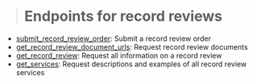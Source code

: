 > <h1>Endpoints for record reviews</h1>

<ul>
<li><a href='http://develop.nationalrr.com/#/api_submit_record_review_order'>submit_record_review_order</a>: Submit a record review order</li>
<li><a href='http://develop.nationalrr.com/#/api_get_record_review_document_urls'>get_record_review_document_urls</a>: Request record review documents</li>
<li><a href='http://develop.nationalrr.com/#/api_get_record_reviews'>get_record_review</a>: Request all information on a record review</li>
<li><a href='http://develop.nationalrr.com/#/api_get_get_services'>get_services</a>: Request descriptions and examples of all record review services</li>

</ul>
